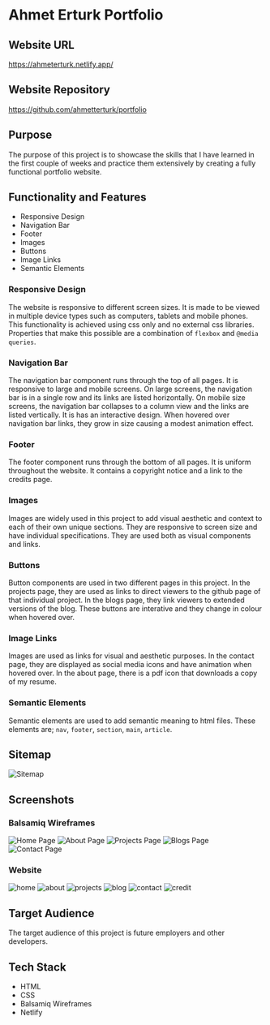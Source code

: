 # Ahmet Erturk Portfolio

## Website URL
https://ahmeterturk.netlify.app/

## Website Repository
https://github.com/ahmetterturk/portfolio

## Purpose
The purpose of this project is to showcase the skills that I have learned in the first couple of weeks and practice them extensively by creating a fully functional portfolio website. 

## Functionality and Features
* Responsive Design
* Navigation Bar
* Footer
* Images
* Buttons
* Image Links
* Semantic Elements

### Responsive Design
The website is responsive to different screen sizes. It is made to be viewed in multiple device types such as computers, tablets and mobile phones. This functionality is achieved using css only and no external css libraries. Properties that make this possible are a combination of `flexbox` and `@media queries`.

### Navigation Bar
The navigation bar component runs through the top of all pages. It is responsive to large and mobile screens. On large screens, the navigation bar is in a single row and its links are listed horizontally. On mobile size screens, the navigation bar collapses to a column view and the links are listed vertically. It is has an interactive design. When hovered over navigation bar links, they grow in size causing a modest animation effect. 

### Footer
The footer component runs through the bottom of all pages. It is uniform throughout the website. It contains a copyright notice and a link to the credits page.
 
### Images
Images are widely used in this project to add visual aesthetic and context to each of their own unique sections. They are responsive to screen size and have individual specifications. They are used both as visual components and links. 

### Buttons
Button components are used in two different pages in this project. In the projects page, they are used as links to direct viewers to the github page of that individual project. In the blogs page, they link viewers to extended versions of the blog. These buttons are interative and they change in colour when hovered over. 

### Image Links
Images are used as links for visual and aesthetic purposes. In the contact page, they are displayed as social media icons and have animation when hovered over. In the about page, there is a pdf icon that downloads a copy of my resume. 

### Semantic Elements
Semantic elements are used to add semantic meaning to html files. These elements are; `nav`, `footer`, `section`, `main`, `article`.

## Sitemap
![Sitemap](docs/readme-images/Sitemap.png)

## Screenshots
### Balsamiq Wireframes
![Home Page](docs/readme-images/Home.png)
![About Page](docs/readme-images/About.png)
![Projects Page](docs/readme-images/Projects.png)
![Blogs Page](docs/readme-images/Blog.png)
![Contact Page](docs/readme-images/Social.png)

### Website 
![home](docs/readme-images/sshome.png)
![about](docs/readme-images/ssabout.png)
![projects](docs/readme-images/ssprojects.png)
![blog](docs/readme-images/ssblog.png)
![contact](docs/readme-images/sscontact.png)
![credit](docs/readme-images/sscredit.png)

## Target Audience
The target audience of this project is future employers and other developers.

## Tech Stack
* HTML
* CSS 
* Balsamiq Wireframes
* Netlify
